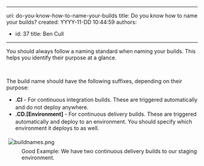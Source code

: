 

---
uri: do-you-know-how-to-name-your-builds
title: Do you know how to name your builds?
created: YYYY-11-DD 10:44:59
authors:
  - id: 37
    title: Ben Cull
---




<span class='intro'> You should always follow a naming standard when naming your builds. This helps you identify their purpose at a glance. </span>

<p>​</p><p>The build name should have the following suffixes, depending on their purpose&#58;</p><ul><li><span style="line-height&#58;20.8px;"><strong>.CI</strong> - For continuous integration builds. These are triggered automatically and do not deploy anywhere.<br></span></li><li><span style="line-height&#58;20.8px;"><strong>.CD.[Environment]</strong> - For continuous delivery builds. These are triggered automatically and deploy to an environment. You should specify which environment it deploys to as well.</span></li></ul><div><span style="line-height&#58;20.8px;"><img src="/PublishingImages/buildnames.png" alt="buildnames.png" style="margin&#58;5px;" /><br></span></div><dd class="ssw15-rteElement-FigureGood">Good Example&#58;&#160;We have two continuous delivery​&#160;builds to our staging environment.</dd><div><span style="line-height&#58;20.8px;"><br></span></div>


